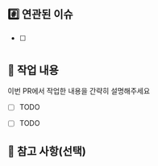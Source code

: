 ## #️⃣ 연관된 이슈
- [ ] #


## 📝 작업 내용
이번 PR에서 작업한 내용을 간략히 설명해주세요
- [ ] TODO
- [ ] TODO


## 💬 참고 사항(선택)
> 
